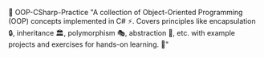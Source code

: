 📝 OOP-CSharp-Practice
"A collection of Object-Oriented Programming (OOP) concepts implemented in C# ⚡. Covers principles like encapsulation 🔒, inheritance 🏛️, polymorphism 🎭, abstraction 🎯, etc. with example projects and exercises for hands-on learning. 🚀"